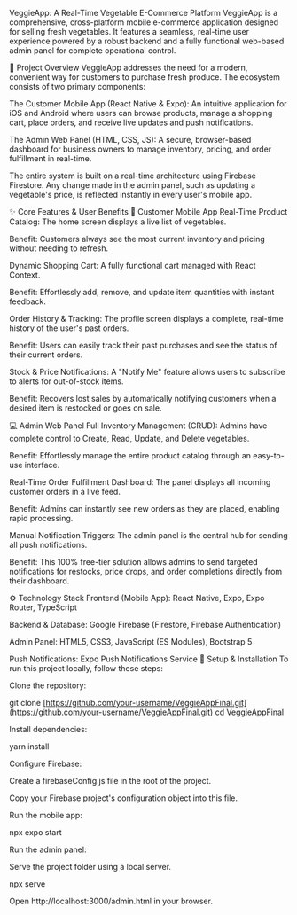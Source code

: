 VeggieApp: A Real-Time Vegetable E-Commerce Platform
VeggieApp is a comprehensive, cross-platform mobile e-commerce application designed for selling fresh vegetables. It features a seamless, real-time user experience powered by a robust backend and a fully functional web-based admin panel for complete operational control.

🥕 Project Overview
VeggieApp addresses the need for a modern, convenient way for customers to purchase fresh produce. The ecosystem consists of two primary components:

The Customer Mobile App (React Native & Expo): An intuitive application for iOS and Android where users can browse products, manage a shopping cart, place orders, and receive live updates and push notifications.

The Admin Web Panel (HTML, CSS, JS): A secure, browser-based dashboard for business owners to manage inventory, pricing, and order fulfillment in real-time.

The entire system is built on a real-time architecture using Firebase Firestore. Any change made in the admin panel, such as updating a vegetable's price, is reflected instantly in every user's mobile app.

✨ Core Features & User Benefits
📱 Customer Mobile App
Real-Time Product Catalog: The home screen displays a live list of vegetables.

Benefit: Customers always see the most current inventory and pricing without needing to refresh.

Dynamic Shopping Cart: A fully functional cart managed with React Context.

Benefit: Effortlessly add, remove, and update item quantities with instant feedback.

Order History & Tracking: The profile screen displays a complete, real-time history of the user's past orders.

Benefit: Users can easily track their past purchases and see the status of their current orders.

Stock & Price Notifications: A "Notify Me" feature allows users to subscribe to alerts for out-of-stock items.

Benefit: Recovers lost sales by automatically notifying customers when a desired item is restocked or goes on sale.

💻 Admin Web Panel
Full Inventory Management (CRUD): Admins have complete control to Create, Read, Update, and Delete vegetables.

Benefit: Effortlessly manage the entire product catalog through an easy-to-use interface.

Real-Time Order Fulfillment Dashboard: The panel displays all incoming customer orders in a live feed.

Benefit: Admins can instantly see new orders as they are placed, enabling rapid processing.

Manual Notification Triggers: The admin panel is the central hub for sending all push notifications.

Benefit: This 100% free-tier solution allows admins to send targeted notifications for restocks, price drops, and order completions directly from their dashboard.

⚙️ Technology Stack
Frontend (Mobile App): React Native, Expo, Expo Router, TypeScript

Backend & Database: Google Firebase (Firestore, Firebase Authentication)

Admin Panel: HTML5, CSS3, JavaScript (ES Modules), Bootstrap 5

Push Notifications: Expo Push Notifications Service
🚀 Setup & Installation
To run this project locally, follow these steps:

Clone the repository:

git clone [https://github.com/your-username/VeggieAppFinal.git](https://github.com/your-username/VeggieAppFinal.git)
cd VeggieAppFinal

Install dependencies:

yarn install

Configure Firebase:

Create a firebaseConfig.js file in the root of the project.

Copy your Firebase project's configuration object into this file.

Run the mobile app:

npx expo start

Run the admin panel:

Serve the project folder using a local server.

npx serve

Open http://localhost:3000/admin.html in your browser.
